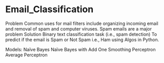 # Email_Classification

Problem
 Common uses for mail filters include organizing incoming email and removal of spam and computer viruses.
 Spam emails are a major problem
Solution
 Binary text classification task (i.e., spam detection)
 To predict if the email is Spam or Not Spam i.e., Ham using Algos in Python.

Models:
 Naïve Bayes 
 Naïve Bayes with Add One Smoothing
 Perceptron
 Average Perceptron  

